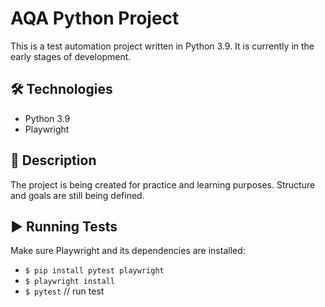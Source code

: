 # AQA Python Project

This is a test automation project written in Python 3.9. It is currently in the early stages of development.

## 🛠 Technologies

- Python 3.9  
- Playwright

## 📝 Description

The project is being created for practice and learning purposes. Structure and goals are still being defined.

## ▶️ Running Tests

Make sure Playwright and its dependencies are installed:

- `$ pip install pytest playwright`
- `$ playwright install`
- `$ pytest` // run test